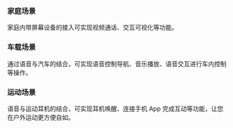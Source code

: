 ### 家庭场景
家庭内带屏幕设备的接入可实现视频通话、交互可视化等功能。

### 车载场景
通过语音与汽车的结合，可实现语音控制导航、音乐播放、语音交互进行车内控制等操作。   

### 运动场景
语音与运动耳机的结合，可实现耳机唤醒、连接手机 App 完成互动等功能，让您在户外运动更方便自如。





  
